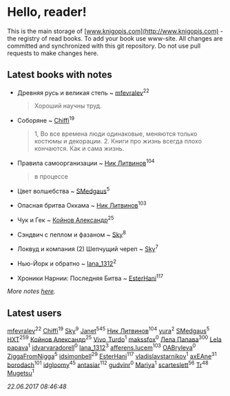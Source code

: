 # Hello, reader!
This is the main storage of [www.knigopis.com](http://www.knigopis.com) - the registry of read books.
To add your book use www-site. All changes are committed and synchronized with this git repository.
Do not use pull requests to make changes here.


## Latest books with notes
* Древняя русь и великая степь ~ [mfevralev](users/140/140966150-vkontakte)<sup>22</sup>
    > Хороший научны труд.

* Соборяне ~ [Chiffi](users/105/105831994080785626680-google)<sup>19</sup>
    > 1, Во все времена люди одинаковые, меняются только костюмы и декорации.
    > 2. Книги про жизнь всегда плохо кончаются. Как и сама жизнь.

* Правила самоорганизации ~ [Ник Литвинов](users/241/241974816-vkontakte)<sup>104</sup>
    > в процессе

* Цвет волшебства ~ [SMedgaus](users/162/162444669-vkontakte)<sup>5</sup>

* Опасная бритва Оккама ~ [Ник Литвинов](users/241/241974816-vkontakte)<sup>103</sup>

* Чук и Гек ~ [Койнов Александр](users/414/414040473-vkontakte)<sup>25</sup>

* Сэндвич с пеплом и фазаном ~ [Sky](users/118/118049897850017649660-google)<sup>8</sup>

* Локвуд и компания (2) Шепчущий череп ~ [Sky](users/118/118049897850017649660-google)<sup>7</sup>

* Нью-Йорк и обратно ~ [lana_1312](users/460/4609218-vkontakte)<sup>2</sup>

* Хроники Нарнии: Последняя Битва ~ [EsterHani](users/305/30558181-vkontakte)<sup>117</sup>


_More notes [here](latest_books_with_notes.md)._


## Latest users
[mfevralev](users/140/140966150-vkontakte)<sup>22</sup> 
[Chiffi](users/105/105831994080785626680-google)<sup>19</sup> 
[Sky](users/118/118049897850017649660-google)<sup>9</sup> 
[Janet](users/108/108113656204404967440-google)<sup>545</sup> 
[Ник Литвинов](users/241/241974816-vkontakte)<sup>104</sup> 
[yura](users/816/816552068523262-facebook)<sup>2</sup> 
[SMedgaus](users/162/162444669-vkontakte)<sup>5</sup> 
[HXT](users/100/100002563462782-facebook)<sup>259</sup> 
[Койнов Александр](users/414/414040473-vkontakte)<sup>25</sup> 
[Vivo_Turdo](users/115/115154203761453486437-google)<sup>1</sup> 
[makssfox](users/239/239513704-yandex)<sup>0</sup> 
[Лела Папава](users/761/76187635-vkontakte)<sup>300</sup> 
[Lela papava](users/281/281023294-vkontakte)<sup>1</sup> 
[idvarvaradorell](users/385/385280558-vkontakte)<sup>0</sup> 
[lana_1312](users/460/4609218-vkontakte)<sup>3</sup> 
[afferens.lucem](users/196/196071655-vkontakte)<sup>103</sup> 
[OABryleva](users/117/117066050609750163659-google)<sup>0</sup> 
[ZiggaFromNigga](users/114/114398174831177070999-google)<sup>5</sup> 
[idsimonbell](users/380/380554090-vkontakte)<sup>29</sup> 
[EsterHani](users/305/30558181-vkontakte)<sup>117</sup> 
[vladislavstarnikov](users/318/318594181-vkontakte)<sup>1</sup> 
[axEAne](users/108/108286448861674023181-google)<sup>31</sup> 
[borodach](users/157/15706320-vkontakte)<sup>101</sup> 
[idgloomy](users/871/87187820-vkontakte)<sup>45</sup> 
[antasiar](users/688/68827372-vkontakte)<sup>112</sup> 
[gudvinr](users/108/108740102521248876385-google)<sup>0</sup> 
[Mariya](users/171/17119404-vkontakte)<sup>1</sup> 
[scarteslett](users/201/201967417-vkontakte)<sup>56</sup> 
[Tr](users/122/12282474-vkontakte)<sup>48</sup> 
[Mugetsu](users/110/110654020423735976376-google)<sup>1</sup> 


_22.06.2017 08:46:48_
